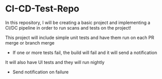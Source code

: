 # CI-CD-Test-Repo

In this repository, I will be creating a basic project and implementing a CI/DC pipeline in order to run scans and tests on the project!

This project will include simple unit tests and have them run on each PR merge or branch merge
- If one or more tests fail, the build will fail and it will send a notification

It will also have UI tests and they will run nightly
- Send notification on failure
